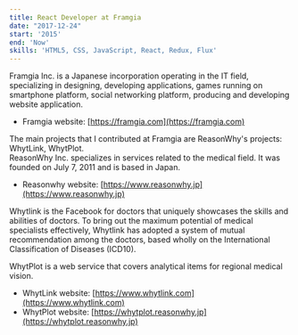 ```yaml
---
title: React Developer at Framgia
date: "2017-12-24"
start: '2015'
end: 'Now'
skills: 'HTML5, CSS, JavaScript, React, Redux, Flux'
---
```


Framgia Inc. is a Japanese incorporation operating in the IT field, specializing in designing, developing applications, games running on smartphone platform, social networking platform, producing and developing website application.

* Framgia website: [https://framgia.com](https://framgia.com)

The main projects that I contributed at Framgia are ReasonWhy's projects: WhytLink, WhytPlot.
<br/>ReasonWhy Inc. specializes in services related to the medical field. It was founded on July 7, 2011 and is based in Japan.

* Reasonwhy website: [https://www.reasonwhy.jp](https://www.reasonwhy.jp)

Whytlink is the Facebook for doctors that uniquely showcases the skills and abilities of doctors. To bring out the maximum potential of medical specialists effectively, Whytlink has adopted a system of mutual recommendation among the doctors, based wholly on the International Classification of Diseases (ICD10).

WhytPlot is a web service that covers analytical items for regional medical vision.

* WhytLink website: [https://www.whytlink.com](https://www.whytlink.com)
* WhytPlot website: [https://whytplot.reasonwhy.jp](https://whytplot.reasonwhy.jp)
